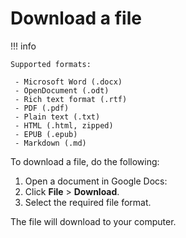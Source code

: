 # Download a file

!!! info

    Supported formats:

     - Microsoft Word (.docx)
     - OpenDocument (.odt)
     - Rich text format (.rtf)
     - PDF (.pdf)
     - Plain text (.txt)
     - HTML (.html, zipped)
     - EPUB (.epub)
     - Markdown (.md)

To download a file, do the following:

1. Open a document in Google Docs:
1. Click **File** > **Download**.
1. Select the required file format.

The file will download to your computer.